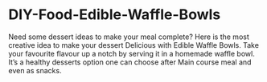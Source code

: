 # DIY-Food-Edible-Waffle-Bowls
Need some dessert ideas to make your meal complete? Here is the most creative idea to make your dessert Delicious with Edible Waffle Bowls. Take your favourite flavour up a notch by serving it in a homemade waffle bowl. It’s a healthy desserts option one can choose after Main course meal and even as snacks.
